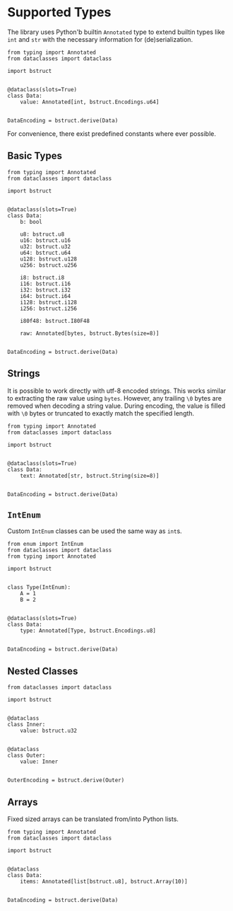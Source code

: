 # Supported Types

The library uses Python'b builtin `Annotated` type to extend builtin types like
`int` and `str` with the necessary information for (de)serialization.

```{testcode}
from typing import Annotated
from dataclasses import dataclass

import bstruct


@dataclass(slots=True)
class Data:
    value: Annotated[int, bstruct.Encodings.u64]


DataEncoding = bstruct.derive(Data)
```

For convenience, there exist predefined constants where ever possible.

## Basic Types

```{testcode}
from typing import Annotated
from dataclasses import dataclass

import bstruct


@dataclass(slots=True)
class Data:
    b: bool

    u8: bstruct.u8
    u16: bstruct.u16
    u32: bstruct.u32
    u64: bstruct.u64
    u128: bstruct.u128
    u256: bstruct.u256

    i8: bstruct.i8
    i16: bstruct.i16
    i32: bstruct.i32
    i64: bstruct.i64
    i128: bstruct.i128
    i256: bstruct.i256

    i80f48: bstruct.I80F48

    raw: Annotated[bytes, bstruct.Bytes(size=8)]


DataEncoding = bstruct.derive(Data)
```

## Strings

It is possible to work directly with utf-8 encoded strings.
This works similar to extracting the raw value using `bytes`.
However, any trailing `\0` bytes are removed when decoding a string value.
During encoding, the value is filled with `\0` bytes or truncated to exactly match the specified length.

```{testcode}
from typing import Annotated
from dataclasses import dataclass

import bstruct


@dataclass(slots=True)
class Data:
    text: Annotated[str, bstruct.String(size=8)]


DataEncoding = bstruct.derive(Data)
```

## `IntEnum`

Custom `IntEnum` classes can be used the same way as `int`s.

```{testcode}
from enum import IntEnum
from dataclasses import dataclass
from typing import Annotated

import bstruct


class Type(IntEnum):
    A = 1
    B = 2


@dataclass(slots=True)
class Data:
    type: Annotated[Type, bstruct.Encodings.u8]


DataEncoding = bstruct.derive(Data)
```

## Nested Classes

```{testcode}
from dataclasses import dataclass

import bstruct


@dataclass
class Inner:
    value: bstruct.u32


@dataclass
class Outer:
    value: Inner


OuterEncoding = bstruct.derive(Outer)
```

## Arrays

Fixed sized arrays can be translated from/into Python lists.

```{testcode}
from typing import Annotated
from dataclasses import dataclass

import bstruct


@dataclass
class Data:
    items: Annotated[list[bstruct.u8], bstruct.Array(10)]


DataEncoding = bstruct.derive(Data)
```
